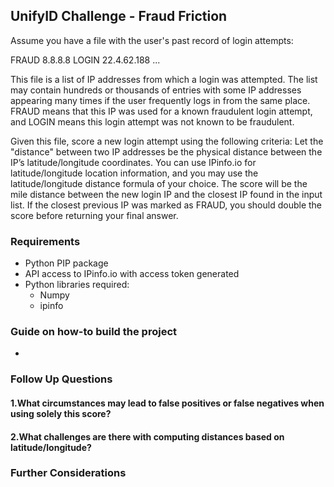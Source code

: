 ## UnifyID Challenge - Fraud Friction

Assume you have a file with the user's past record of login attempts: 

   FRAUD 8.8.8.8 
   LOGIN 22.4.62.188 
   ... 

This file is a list of IP addresses from which a login was attempted.  The list may contain hundreds or thousands of entries with some IP addresses appearing many times if the user frequently logs in from the same place.  FRAUD means that this IP was used for a known fraudulent login attempt, and LOGIN means this login attempt was not known to be fraudulent.   

Given this file, score a new login attempt using the following criteria: 
Let the "distance" between two IP addresses be the physical distance between the IP’s latitude/longitude coordinates. You can use IPinfo.io for latitude/longitude location information, and you may use the latitude/longitude distance formula of your choice. 
The score will be the mile distance between the new login IP and the closest IP found in the input list. 
If the closest previous IP was marked as FRAUD, you should double the score before returning your final answer. 

### Requirements
* Python PIP package
* API access to IPinfo.io with access token generated 
* Python libraries required:
  * Numpy
  * ipinfo

### Guide on how-to build the project
* 

### Follow Up Questions
#### 1.What circumstances may lead to false positives or false negatives when using solely this score? 

#### 2.What challenges are there with computing distances based on latitude/longitude? 

### Further Considerations
